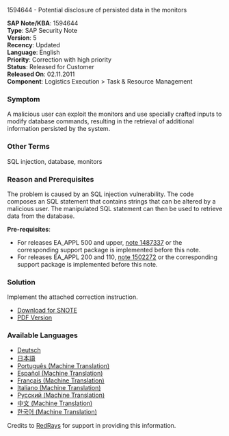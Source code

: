 1594644 - Potential disclosure of persisted data in the monitors

**SAP Note/KBA**: 1594644  
**Type**: SAP Security Note  
**Version**: 5  
**Recency**: Updated  
**Language**: English  
**Priority**: Correction with high priority  
**Status**: Released for Customer  
**Released On**: 02.11.2011  
**Component**: Logistics Execution > Task & Resource Management  

### Symptom
A malicious user can exploit the monitors and use specially crafted inputs to modify database commands, resulting in the retrieval of additional information persisted by the system.

### Other Terms
SQL injection, database, monitors

### Reason and Prerequisites
The problem is caused by an SQL injection vulnerability. The code composes an SQL statement that contains strings that can be altered by a malicious user. The manipulated SQL statement can then be used to retrieve data from the database.

**Pre-requisites**:
- For releases EA_APPL 500 and upper, [note 1487337](https://me.sap.com/notes/1487337) or the corresponding support package is implemented before this note.
- For releases EA_APPL 200 and 110, [note 1502272](https://me.sap.com/notes/1502272) or the corresponding support package is implemented before this note.

### Solution
Implement the attached correction instruction.

- [Download for SNOTE](https://notesdownloads.sap.com/note/0040000009467422017)
- [PDF Version](https://userapps.support.sap.com/sap/support/sfm/notes/print/0001594644?language=en-US&token=5EC2D118E6A17A3802A91ED4F6689DB9)

### Available Languages
- [Deutsch](https://me.sap.com/notes/0001594644/D)
- [日本語](https://me.sap.com/notes/0001594644/J)
- [Português (Machine Translation)](https://me.sap.com/notes/0001594644/P)
- [Español (Machine Translation)](https://me.sap.com/notes/0001594644/S)
- [Français (Machine Translation)](https://me.sap.com/notes/0001594644/F)
- [Italiano (Machine Translation)](https://me.sap.com/notes/0001594644/I)
- [Русский (Machine Translation)](https://me.sap.com/notes/0001594644/R)
- [中文 (Machine Translation)](https://me.sap.com/notes/0001594644/1)
- [한국어 (Machine Translation)](https://me.sap.com/notes/0001594644/3)

Credits to [RedRays](https://redrays.io) for support in providing this information.
